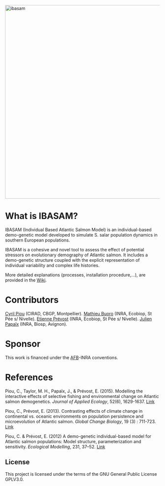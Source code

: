          
<img width="630" alt="ibasam" src="https://user-images.githubusercontent.com/14179200/33024686-0efb54d8-ce0c-11e7-957f-a956b12cbcf7.png">
       
 
# What is IBASAM?

IBASAM (Individual Based Atlantic Salmon Model) is an individual-based demo-genetic model developed to simulate S. salar population dynamics in southern European populations.

IBASAM is a cohesive and novel tool to assess the effect of potential stressors on evolutionary demography of Atlantic salmon. It includes a demo-genetic structure coupled with the explicit representation of individual variability and complex life histories.

More detailed explanations (processes, installation procedure,...), are provided in the [Wiki](https://github.com/Ibasam/IBASAM/wiki).

# Contributors
[Cyril Piou](http://agents.cirad.fr/index.php/cyril.piou) (CIRAD, CBGP, Montpellier). 
[Mathieu Buoro](https://ecobiop.com/a-propos/) (INRA, Ecobiop, St Pée s/ Nivelle). 
[Etienne Prévost](https://ecobiop.com/a-propos/) (INRA, Ecobiop, St Pée s/ Nivelle). 
[Julien Papaïx](https://informatique-mia.inra.fr/biosp/trombinoscope) (INRA, Biosp, Avignon). 

# Sponsor
This work is financed under the [AFB](https://www.afbiodiversite.fr)-INRA conventions. 

References  
=============================================

Piou, C., Taylor, M. H., Papaïx, J., & Prévost, E. (2015). Modelling the interactive effects of selective fishing and environmental change on Atlantic salmon demogenetics. *Journal of Applied Ecology*, 52(6), 1629-1637. [Link](http://onlinelibrary.wiley.com/doi/10.1111/1365-2664.12512/abstract)

Piou, C., Prévost, E. (2013). Contrasting effects of climate change in continental vs. oceanic environments on population persistence and microevolution of Atlantic salmon. *Global Change Biology*, 19 (3) : 711-723. [Link](http://onlinelibrary.wiley.com/doi/10.1111/gcb.12085/abstract)

Piou, C. & Prévost, E. (2012) A demo-genetic individual-based model for Atlantic salmon populations: Model structure, parameterization and sensitivity. *Ecological Modelling*, 231, 37–52. [Link](http://www.sciencedirect.com/science/article/pii/S0304380012000543)


License
---

This project is licensed under the terms of the GNU General Public License GPLV3.0.
